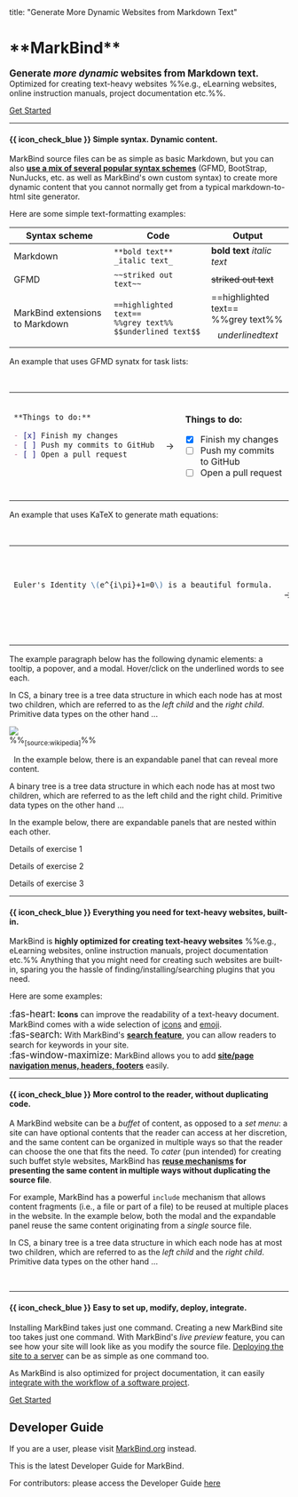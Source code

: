 <frontmatter>
  title: "Generate More Dynamic Websites from Markdown Text"
</frontmatter>

<div tags="environment--ug">

<h1 class="display-3"><md>**MarkBind**</md></h1>

<span class="lead">

<big>**Generate <tooltip content="as opposed to _one-size-fits-all_ static content">_more dynamic_</tooltip> websites from Markdown text.**</big>
Optimized for creating text-heavy websites %%e.g., eLearning websites, online instruction manuals, project documentation etc.%%.
</span>

<a class="btn btn-primary" href="userGuide/">Get Started</a>

<hr>

#### {{ icon_check_blue }} Simple syntax. Dynamic content.

MarkBind source files can be as simple as basic Markdown, but you can also [**use a mix of several popular syntax schemes**](userGuide/markBindSyntaxOverview.html) (<tooltip content="GitHub Flavored Markdown">GFMD</tooltip>, BootStrap, NunJucks, etc. as well as MarkBind's own custom syntax) to create more dynamic content that you cannot normally get from a typical markdown-to-html site generator.

Here are some simple text-formatting examples:

Syntax scheme | Code | Output
--------------|------|-------
Markdown | `**bold text** _italic text_` | **bold text** _italic text_
GFMD | `~~striked out text~~` | ~~striked out text~~
MarkBind extensions to Markdown | `==highlighted text==`<br>`%%grey text%%`<br>`$$underlined text$$` | ==highlighted text==<br>%%grey text%%<br>$$underlined text$$

<panel type="seamless" header="%%More examples of generating static content%%" >

An example that uses GFMD synatx for task lists:

<table>
<tr>
  <td>

```markdown
**Things to do:**

- [x] Finish my changes
- [ ] Push my commits to GitHub
- [ ] Open a pull request

```
  </td>
  <td>&nbsp;→&nbsp;</td>
  <td><br>
<tip-box>

**Things to do:**

- [x] Finish my changes
- [ ] Push my commits to GitHub
- [ ] Open a pull request

</tipbox>
  </td>
</tr>
</table>

An example that uses KaTeX to generate math equations:


<table>
<tr>
  <td>

```markdown
Euler's Identity \(e^{i\pi}+1=0\) is a beautiful formula.
```
  </td>
  <td>&nbsp;→&nbsp;</td>
  <td><br>
<tip-box>

Euler's Identity \(e^{i\pi}+1=0\) is a beautiful formula.

</tipbox>
  </td>
</tr>
</table>


</panel>
<p/>

The example paragraph below has the following dynamic elements: a tooltip, a popover, and a modal. Hover/click on the underlined words to see each.

<box>

In <tooltip content="Computer Science">CS</tooltip>, a binary tree is a <trigger for="pop:index-tree">tree data structure</trigger> in which each node has at most two children, which are referred to as the _left child_ and the _right child_. <trigger trigger="click" for="modal:index-primitive">Primitive data types</trigger> on the other hand ...

<popover id="pop:index-tree" header="An example tree data structure" placement="top">
<div slot="content">

![](https://upload.wikimedia.org/wikipedia/commons/f/f7/Binary_tree.svg)<br>
%%<sub>[source:wikipedia]</sub>%%

</div>
</popover>

<modal large header="Some examples of primitive data types" id="modal:index-primitive">
  <include src="pages/primitiveDataTypes.md" />
</modal>

</box>

<panel type="seamless" header="%%More examples of generating dynamic content%%">
In the example below, there is an expandable panel that can reveal more content.

<box>

A binary tree is a tree data structure in which each node has at most two children, which are referred to as the left child and the right child. Primitive data types on the other hand ...

<panel header="%%{{ icon_info }} Some example primitive data types%%">
  <include src="pages/primitiveDataTypes.md" />
</panel>

</box>

In the example below, there are expandable panels that are nested within each other.

<box>

<panel header=":far-list-alt: Exercises" no-close >

  <panel type="danger" header=":exclamation: [Compulsory] Ex 1" no-close >

Details of exercise 1
  </panel>
  <panel type="warning" header="[Recommended] Ex 2" no-close >

Details of exercise 2
  </panel>
  <panel type="success" header="[Optional] Ex 23" no-close >

Details of exercise 3
  </panel>
</panel>

</box>

</panel>
<p/>

<hr><!-- ======================================================================================================= -->

#### {{ icon_check_blue }} Everything you need for text-heavy websites, built-in.

MarkBind is **highly optimized for creating text-heavy websites** %%e.g., eLearning websites, online instruction manuals, project documentation etc.%% Anything that you might need for creating such websites are built-in, sparing you the hassle of finding/installing/searching plugins that you need.

Here are some examples:
<div class="indented">

<big>:fas-heart:</big> **Icons** can improve the readability of a text-heavy document. MarkBind comes with a wide selection of [icons](userGuide/formattingContents.html#icons) and [emoji](userGuide/formattingContents.html#emoji).<br>
<big>:fas-search:</big> With MarkBind's [**search feature**](userGuide/makingTheSiteSearchable.html), you can allow readers to search for keywords in your site.<br>
<big>:fas-window-maximize:</big> MarkBind allows you to add [**site/page navigation menus, headers, footers**](userGuide/tweakingThePageStructure.html) easily.
</div>

<hr><!-- ======================================================================================================= -->

#### {{ icon_check_blue }} More control to the reader, without duplicating code.

A MarkBind website can be a _buffet_ of content, as opposed to a _set menu_: a site can have optional contents that the reader can access at her discretion, and the same content can be organized in multiple ways so that the reader can choose the one that fits the need. To _cater_ (pun intended) for creating such buffet style websites, MarkBind has **[reuse mechanisms](userGuide/reusingContents.html) for presenting the same content in multiple ways without duplicating the source file**.

For example, MarkBind has a powerful `include` mechanism that allows content fragments (i.e., a file or part of a file) to be reused at multiple places in the website. In the example below, both the modal and the expandable panel reuse the same content originating from a _single_ source file.

<box>

In CS, a binary tree is a tree data structure in which each node has at most two children, which are referred to as the _left child_ and the _right child_. <trigger trigger="click" for="modal:index-primitive2">Primitive data types</trigger> on the other hand ...

<panel type="seamless" header="%%{{ icon_info }} Some example primitive data types%%">
  <include src="pages/primitiveDataTypes.md" />
</panel>

<modal large header="Some examples of primitive data types" id="modal:index-primitive2">
  <include src="pages/primitiveDataTypes.md" />
</modal>

</box>

<hr><!-- ======================================================================================================= -->

#### {{ icon_check_blue }} Easy to set up, modify, deploy, integrate.

Installing MarkBind takes just one command. Creating a new MarkBind site too takes just one command. With MarkBind's _live preview_ feature, you can see how your site will look like as you modify the source file. [Deploying the site to a server](userGuide/deployingTheSite.html) can be as simple as one command too.

As MarkBind is also optimized for project documentation, it can easily [integrate with the workflow of a software project](userGuide/markBindInTheProjectWorkflow.html).

<a class="btn btn-primary" href="userGuide/">Get Started</a>

</div>

<div tags="environment--dg">

## Developer Guide

<box type="warning">
    If you are a user, please visit <a href="https://markbind.org">MarkBind.org</a> instead.
</box>

This is the latest Developer Guide for MarkBind.

For contributors: please access the Developer Guide [here](devGuide/index.html)

</div>
